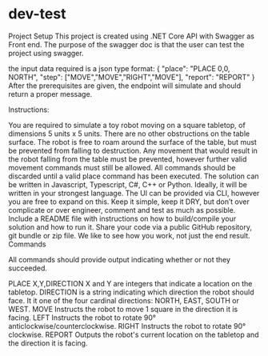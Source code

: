 # dev-test

Project Setup
This project is created using .NET Core API with Swagger as Front end.
The purpose of the swagger doc is that the user can test the project using swagger.

the input data required is a json type format:
{
  "place": "PLACE 0,0, NORTH",
  "step": ["MOVE","MOVE","RIGHT","MOVE"],
  "report": "REPORT"
}
After the prerequisites are given, the endpoint will simulate and should return a proper message.

Instructions:

You are required to simulate a toy robot moving on a square tabletop, of dimensions 5 units x 5 units.
There are no other obstructions on the table surface. The robot is free to roam around the surface of the table, but must be prevented from falling to destruction.
Any movement that would result in the robot falling from the table must be prevented, however further valid movement commands must still be allowed.
All commands should be discarded until a valid place command has been executed.
The solution can be written in Javascript, Typescript, C#, C++ or Python. Ideally, it will be written in your strongest language.
The UI can be provided via CLI, however you are free to expand on this.
Keep it simple, keep it DRY, but don’t over complicate or over engineer, comment and test as much as possible.
Include a README file with instructions on how to build/compile your solution and how to run it.
Share your code via a public GitHub repository, git bundle or zip file.
We like to see how you work, not just the end result.
Commands

All commands should provide output indicating whether or not they succeeded.

PLACE X,Y,DIRECTION
X and Y are integers that indicate a location on the tabletop.
DIRECTION is a string indicating which direction the robot should face. It it one of the four cardinal directions: NORTH, EAST, SOUTH or WEST.
MOVE
Instructs the robot to move 1 square in the direction it is facing.
LEFT
Instructs the robot to rotate 90° anticlockwise/counterclockwise.
RIGHT
Instructs the robot to rotate 90° clockwise.
REPORT
Outputs the robot's current location on the tabletop and the direction it is facing.


